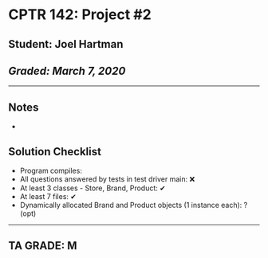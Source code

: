 # CPTR 142: Project #2
## Student: Joel Hartman
## *Graded: March 7, 2020*
------
## Notes
* 

## Solution Checklist
* Program compiles: 
* All questions answered by tests in test driver main: ❌
* At least 3 classes - Store, Brand, Product: ✔
* At least 7 files: ✔
* Dynamically allocated Brand and Product objects (1 instance each): ? (opt)
---
## TA GRADE: M